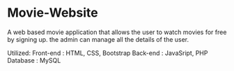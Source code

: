 # Movie-Website

A web based movie application that allows the user to watch movies for free by signing up. the admin can manage all the details of the user.

 Utilized: Front-end : HTML, CSS, Bootstrap Back-end : JavaSript, PHP Database : MySQL

